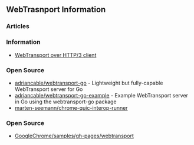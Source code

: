 ## WebTrasnport Information



### Articles



### Information
- [WebTransport over HTTP/3 client](https://googlechrome.github.io/samples/webtransport/client.html)


### Open Source
- [adriancable/webtransport-go](https://github.com/adriancable/webtransport-go) - Lightweight but fully-capable WebTransport server for Go
- [adriancable/webtransport-go-example](https://github.com/adriancable/webtransport-go-example) - Example WebTransport server in Go using the webtransport-go package
- [marten-seemann/chrome-quic-interop-runner](https://github.com/marten-seemann/chrome-quic-interop-runner)


### Open Source
- [GoogleChrome/samples/gh-pages/webtransport](https://github.com/GoogleChrome/samples/tree/gh-pages/webtransport)


